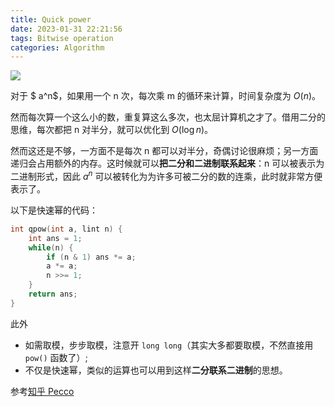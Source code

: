 ```yaml
---
title: Quick power
date: 2023-01-31 22:21:56
tags: Bitwise operation
categories: Algorithm
---
```


![](https://picx.zhimg.com/v2-ea509638c045734248f877b052aa21ac_1440w.jpg?source=172ae18b)

对于 $ a^n$，如果用一个 n 次，每次乘 m 的循环来计算，时间复杂度为 $O(n)$。<!--more-->

然而每次算一个这么小的数，重复算这么多次，也太屈计算机之才了。借用二分的思维，每次都把 n 对半分，就可以优化到 $O(\log n)$。

然而这还是不够，一方面不是每次 n 都可以对半分，奇偶讨论很麻烦；另一方面递归会占用额外的内存。这时候就可以**把二分和二进制联系起来**：n 可以被表示为二进制形式，因此 $a^n$ 可以被转化为为许多可被二分的数的连乘，此时就非常方便表示了。

以下是快速幂的代码：

```cpp
int qpow(int a, lint n) {
    int ans = 1;
    while(n) {
        if (n & 1) ans *= a;
        a *= a;
        n >>= 1;
    }
    return ans;
}
```

此外

* 如需取模，步步取模，注意开 `long long`（其实大多都要取模，不然直接用 `pow()` 函数了）;
* 不仅是快速幂，类似的运算也可以用到这样**二分联系二进制**的思想。

参考[知乎 Pecco](https://zhuanlan.zhihu.com/p/95902286) 

